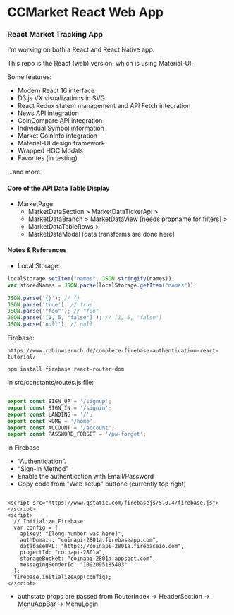 

# CCMarket React Web App


### React Market Tracking App

I'm working on both a React and React Native app.

This repo is the React (web) version. which is using Material-UI.

Some features:

* Modern React 16 interface 
* D3.js VX visualizations in SVG
* React Redux statem management and API Fetch integration
* News API integration
* CoinCompare API integration
* Individual Symbol information
* Market CoinInfo integration 
* Material-UI design framework
* Wrapped HOC Modals
* Favorites (in testing)

...and more 

#### Core of the API Data Table Display
* MarketPage
  * MarketDataSection > MarketDataTickerApi > 
  * MarketDataBranch > MarketDataView [needs propname for filters] >
  * MarketDataTableRows > 
  * MarketDataModal [data transforms are done here]


#### Notes & References

* Local Storage: 

```javascript
localStorage.setItem("names", JSON.stringify(names));
var storedNames = JSON.parse(localStorage.getItem("names"));
```

```javascript
JSON.parse('{}'); // {}
JSON.parse('true'); // true
JSON.parse('"foo"'); // "foo"
JSON.parse('[1, 5, "false"]'); // [1, 5, "false"]
JSON.parse('null'); // null
```

Firebase:

`https://www.robinwieruch.de/complete-firebase-authentication-react-tutorial/`

`npm install firebase react-router-dom`

In src/constants/routes.js file:
```javascript

export const SIGN_UP = '/signup';
export const SIGN_IN = '/signin';
export const LANDING = '/';
export const HOME = '/home';
export const ACCOUNT = '/account';
export const PASSWORD_FORGET = '/pw-forget';

```

In Firebase

* “Authentication”. 
* “Sign-In Method”
* Enable the authentication with Email/Password
* Copy code from "Web setup" buttone (currently top right)
```

<script src="https://www.gstatic.com/firebasejs/5.0.4/firebase.js"></script>
<script>
  // Initialize Firebase
  var config = {
    apiKey: "[long number was here]",
    authDomain: "coinapi-2801a.firebaseapp.com",
    databaseURL: "https://coinapi-2801a.firebaseio.com",
    projectId: "coinapi-2801a",
    storageBucket: "coinapi-2801a.appspot.com",
    messagingSenderId: "1092095185403"
  };
  firebase.initializeApp(config);
</script>
```

* authstate props are passed from RouterIndex -> HeaderSection -> MenuAppBar -> MenuLogin 



